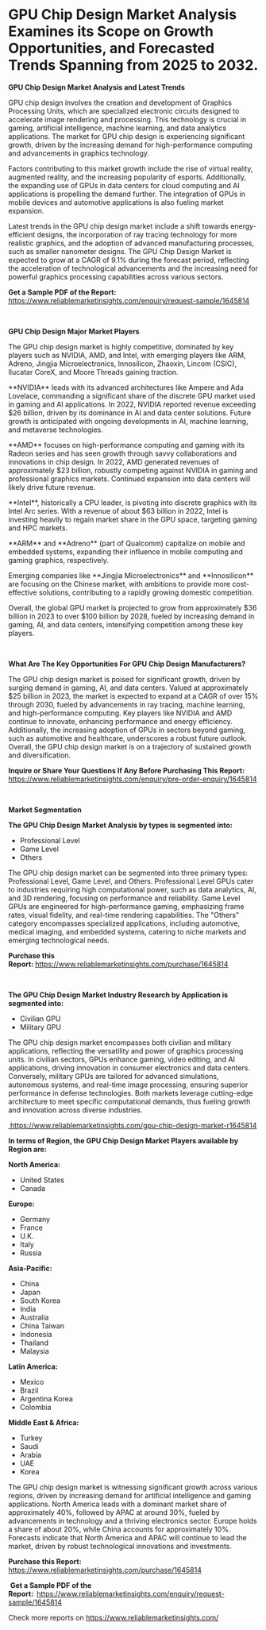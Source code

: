 <p><h1>GPU Chip Design Market Analysis Examines its Scope on Growth Opportunities, and Forecasted Trends Spanning from 2025 to 2032.</h1></p><p><strong>GPU Chip Design Market Analysis and Latest Trends</strong></p>
<p><p>GPU chip design involves the creation and development of Graphics Processing Units, which are specialized electronic circuits designed to accelerate image rendering and processing. This technology is crucial in gaming, artificial intelligence, machine learning, and data analytics applications. The market for GPU chip design is experiencing significant growth, driven by the increasing demand for high-performance computing and advancements in graphics technology.</p><p>Factors contributing to this market growth include the rise of virtual reality, augmented reality, and the increasing popularity of esports. Additionally, the expanding use of GPUs in data centers for cloud computing and AI applications is propelling the demand further. The integration of GPUs in mobile devices and automotive applications is also fueling market expansion.</p><p>Latest trends in the GPU chip design market include a shift towards energy-efficient designs, the incorporation of ray tracing technology for more realistic graphics, and the adoption of advanced manufacturing processes, such as smaller nanometer designs. The GPU Chip Design Market is expected to grow at a CAGR of 9.1% during the forecast period, reflecting the acceleration of technological advancements and the increasing need for powerful graphics processing capabilities across various sectors.</p></p>
<p><strong>Get a Sample PDF of the Report:&nbsp;</strong> <a href="https://www.reliablemarketinsights.com/enquiry/request-sample/1645814?utm_campaign=2197&utm_medium=2&utm_source=Github&utm_content=ia&utm_term=29032025&utm_id=gpu-chip-design">https://www.reliablemarketinsights.com/enquiry/request-sample/1645814</a></p>
<p>&nbsp;</p>
<p><strong>GPU Chip Design Major Market Players</strong></p>
<p><p>The GPU chip design market is highly competitive, dominated by key players such as NVIDIA, AMD, and Intel, with emerging players like ARM, Adreno, Jingjia Microelectronics, Innosilicon, Zhaoxin, Lincom (CSIC), Ilucatar CoreX, and Moore Threads gaining traction.</p><p>**NVIDIA** leads with its advanced architectures like Ampere and Ada Lovelace, commanding a significant share of the discrete GPU market used in gaming and AI applications. In 2022, NVIDIA reported revenue exceeding $26 billion, driven by its dominance in AI and data center solutions. Future growth is anticipated with ongoing developments in AI, machine learning, and metaverse technologies.</p><p>**AMD** focuses on high-performance computing and gaming with its Radeon series and has seen growth through savvy collaborations and innovations in chip design. In 2022, AMD generated revenues of approximately $23 billion, robustly competing against NVIDIA in gaming and professional graphics markets. Continued expansion into data centers will likely drive future revenue.</p><p>**Intel**, historically a CPU leader, is pivoting into discrete graphics with its Intel Arc series. With a revenue of about $63 billion in 2022, Intel is investing heavily to regain market share in the GPU space, targeting gaming and HPC markets.</p><p>**ARM** and **Adreno** (part of Qualcomm) capitalize on mobile and embedded systems, expanding their influence in mobile computing and gaming graphics, respectively.</p><p>Emerging companies like **Jingjia Microelectronics** and **Innosilicon** are focusing on the Chinese market, with ambitions to provide more cost-effective solutions, contributing to a rapidly growing domestic competition.</p><p>Overall, the global GPU market is projected to grow from approximately $36 billion in 2023 to over $100 billion by 2028, fueled by increasing demand in gaming, AI, and data centers, intensifying competition among these key players.</p></p>
<p>&nbsp;</p>
<p><strong>What Are The Key Opportunities For GPU Chip Design Manufacturers?</strong></p>
<p><p>The GPU chip design market is poised for significant growth, driven by surging demand in gaming, AI, and data centers. Valued at approximately $25 billion in 2023, the market is expected to expand at a CAGR of over 15% through 2030, fueled by advancements in ray tracing, machine learning, and high-performance computing. Key players like NVIDIA and AMD continue to innovate, enhancing performance and energy efficiency. Additionally, the increasing adoption of GPUs in sectors beyond gaming, such as automotive and healthcare, underscores a robust future outlook. Overall, the GPU chip design market is on a trajectory of sustained growth and diversification.</p></p>
<p><strong>Inquire or Share Your Questions If Any Before Purchasing This Report:</strong> <a href="https://www.reliablemarketinsights.com/enquiry/pre-order-enquiry/1645814?utm_campaign=2197&utm_medium=2&utm_source=Github&utm_content=ia&utm_term=29032025&utm_id=gpu-chip-design">https://www.reliablemarketinsights.com/enquiry/pre-order-enquiry/1645814</a></p>
<p>&nbsp;</p>
<p><strong>Market Segmentation</strong></p>
<p><strong>The GPU Chip Design Market Analysis by types is segmented into:</strong></p>
<p><ul><li>Professional Level</li><li>Game Level</li><li>Others</li></ul></p>
<p><p>The GPU chip design market can be segmented into three primary types: Professional Level, Game Level, and Others. Professional Level GPUs cater to industries requiring high computational power, such as data analytics, AI, and 3D rendering, focusing on performance and reliability. Game Level GPUs are engineered for high-performance gaming, emphasizing frame rates, visual fidelity, and real-time rendering capabilities. The "Others" category encompasses specialized applications, including automotive, medical imaging, and embedded systems, catering to niche markets and emerging technological needs.</p></p>
<p><strong>Purchase this Report:&nbsp;</strong><a href="https://www.reliablemarketinsights.com/purchase/1645814?utm_campaign=2197&utm_medium=2&utm_source=Github&utm_content=ia&utm_term=29032025&utm_id=gpu-chip-design">https://www.reliablemarketinsights.com/purchase/1645814</a></p>
<p>&nbsp;</p>
<p><strong>The GPU Chip Design Market Industry Research by Application is segmented into:</strong></p>
<p><ul><li>Civilian GPU</li><li>Military GPU</li></ul></p>
<p><p>The GPU chip design market encompasses both civilian and military applications, reflecting the versatility and power of graphics processing units. In civilian sectors, GPUs enhance gaming, video editing, and AI applications, driving innovation in consumer electronics and data centers. Conversely, military GPUs are tailored for advanced simulations, autonomous systems, and real-time image processing, ensuring superior performance in defense technologies. Both markets leverage cutting-edge architecture to meet specific computational demands, thus fueling growth and innovation across diverse industries.</p></p>
<p><a href="https://www.reliablemarketinsights.com/gpu-chip-design-market-r1645814?utm_campaign=2197&utm_medium=2&utm_source=Github&utm_content=ia&utm_term=29032025&utm_id=gpu-chip-design">&nbsp;https://www.reliablemarketinsights.com/gpu-chip-design-market-r1645814</a></p>
<p><strong>In terms of Region, the GPU Chip Design Market Players available by Region are:</strong></p>
<p>
    <p> <strong> North America: </strong>
        <ul>
            <li>United States</li>
            <li>Canada</li>
        </ul>
        </p> 
    <p> <strong> Europe: </strong>
        <ul>
            <li>Germany</li>
            <li>France</li>
            <li>U.K.</li>
            <li>Italy</li>
            <li>Russia</li>
        </ul>
        </p> 
    <p> <strong> Asia-Pacific: </strong>
        <ul>
            <li>China</li>
            <li>Japan</li>
            <li>South Korea</li>
            <li>India</li>
            <li>Australia</li>
            <li>China Taiwan</li>
            <li>Indonesia</li>
            <li>Thailand</li>
            <li>Malaysia</li>
        </ul>
        </p> 
    <p> <strong> Latin America: </strong>
        <ul>
            <li>Mexico</li>
            <li>Brazil</li>
            <li>Argentina Korea</li>
            <li>Colombia</li>
        </ul>
        </p> 
    <p> <strong> Middle East & Africa: </strong>
        <ul>
            <li>Turkey</li>
            <li>Saudi</li>
            <li>Arabia</li>
            <li>UAE</li>
            <li>Korea</li>
        </ul>
    </p>
    </p>
<p><p>The GPU chip design market is witnessing significant growth across various regions, driven by increasing demand for artificial intelligence and gaming applications. North America leads with a dominant market share of approximately 40%, followed by APAC at around 30%, fueled by advancements in technology and a thriving electronics sector. Europe holds a share of about 20%, while China accounts for approximately 10%. Forecasts indicate that North America and APAC will continue to lead the market, driven by robust technological innovations and investments.</p></p>
<p><strong>Purchase this Report: </strong><a href="https://www.reliablemarketinsights.com/purchase/1645814?utm_campaign=2197&utm_medium=2&utm_source=Github&utm_content=ia&utm_term=29032025&utm_id=gpu-chip-design">https://www.reliablemarketinsights.com/purchase/1645814</a></p>
<p>&nbsp;<strong>Get a Sample PDF of the Report:&nbsp;&nbsp;</strong><a href="https://www.reliablemarketinsights.com/enquiry/request-sample/1645814?utm_campaign=2197&utm_medium=2&utm_source=Github&utm_content=ia&utm_term=29032025&utm_id=gpu-chip-design">https://www.reliablemarketinsights.com/enquiry/request-sample/1645814</a></p>
<p><strong></strong></p>
<p>Check more reports on <a href="https://www.reliablemarketinsights.com/?utm_campaign=2197&utm_medium=2&utm_source=Github&utm_content=ia&utm_term=29032025&utm_id=gpu-chip-design">https://www.reliablemarketinsights.com/</a></p>